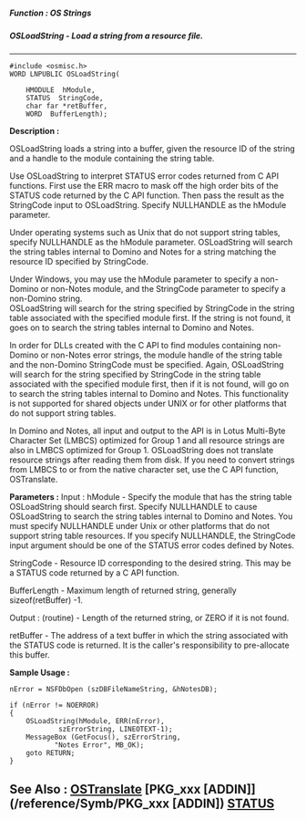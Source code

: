 ##### Function : OS Strings
##### OSLoadString - Load a string from a resource file.
---
```
#include <osmisc.h>
WORD LNPUBLIC OSLoadString(

	HMODULE  hModule,
	STATUS  StringCode,
	char far *retBuffer,
	WORD  BufferLength);
```
**Description :**

OSLoadString loads a string into a buffer, given the resource ID of the string 
and a handle to the module containing the string table.

Use OSLoadString to interpret STATUS error codes returned from C API 
functions.  First use the ERR macro to mask off the high order bits of the 
STATUS code returned by the C API function.  Then pass the result as the 
StringCode input to OSLoadString.  Specify NULLHANDLE as the hModule parameter.

Under operating systems such as Unix that do not support string tables, specify 
NULLHANDLE as the hModule parameter. OSLoadString will search the string tables 
internal to Domino and Notes for a string matching the resource ID specified by 
StringCode.

Under Windows, you may use the hModule parameter to specify a non-Domino or 
non-Notes module, and the StringCode parameter to specify a non-Domino string.  
OSLoadString will search for the string specified by StringCode in the string 
table associated with the specified module first.  If the string is not found, 
it goes on to search the string tables internal to Domino and Notes.

In order for DLLs created with the C API to find modules containing non-Domino 
or non-Notes error strings, the module handle of the string table and the 
non-Domino StringCode must be specified.  Again,  OSLoadString will search for 
the string specified by StringCode in the string table associated with the 
specified module first, then if it is not found, will go on to search the 
string tables internal to Domino and Notes.  This functionality is not 
supported for shared objects under UNIX or for other platforms that do not 
support string tables.

In Domino and Notes, all input and output to the API is in Lotus Multi-Byte 
Character Set (LMBCS) optimized for Group 1 and all resource strings are also 
in LMBCS optimized for Group 1.  OSLoadString does not translate resource 
strings after reading them from disk.  If you need to convert strings from 
LMBCS to or from the native character set, use the C API function, OSTranslate.

**Parameters :**
Input :
hModule  -  Specify the module that has the string table OSLoadString should search first.  Specify NULLHANDLE to cause OSLoadString to search the string tables internal to Domino and Notes.  You must specify NULLHANDLE under Unix or other platforms that do not support string table resources.  If you specify NULLHANDLE, the StringCode input argument should be one of the STATUS error codes defined by Notes.

StringCode  -  Resource ID corresponding to the desired string.  This may be a STATUS code returned by a C API function.

BufferLength  -  Maximum length of returned string, generally sizeof(retBuffer) -1.

Output :
(routine)  -  Length of the returned string, or ZERO if it is not found.


retBuffer  -  The address of a text buffer in which the string associated with the STATUS code is returned.  It is the caller's responsibility to pre-allocate this buffer.


**Sample Usage :**
```
nError = NSFDbOpen (szDBFileNameString, &hNotesDB);

if (nError != NOERROR)
{ 
    OSLoadString(hModule, ERR(nError),
            szErrorString, LINEOTEXT-1);
    MessageBox (GetFocus(), szErrorString,
           "Notes Error", MB_OK);
    goto RETURN;
} 
```
**See Also :**
[OSTranslate](/reference/Func/OSTranslate)
[PKG_xxx [ADDIN]](/reference/Symb/PKG_xxx [ADDIN])
[STATUS](/reference/Data/STATUS)
---
